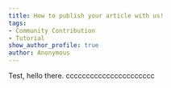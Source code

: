 ```yaml
---
title: How to publish your article with us!
tags:
- Community Contribution
- Tutorial
show_author_profile: true
author: Anonymous
---
```


Test, hello there.
cccccccccccccccccccccc
